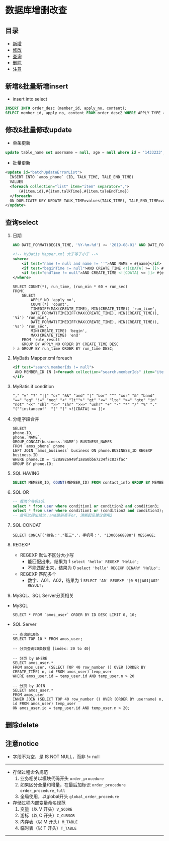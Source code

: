# 数据库增删改查
## 目录
- [新增](#新增&批量新增insert)
- [修改](#修改&批量修改update)
- [查询](#查询select)
- [删除](#删除delete)
- [注意](#注意notice)


## 新增&批量新增insert
- insert into select
```sql
INSERT INTO order_desc (member_id, apply_no, content);
SELECT member_id, apply_no, content FROM order_desc2 WHERE APPLY_TYPE = 'MOBILE' GROUP BY content ORDER BY COUNT(content) DESC;
```

## 修改&批量修改update
- 单条更新
```sql
update table_name set username = null, age = null where id = '1433233';
```

- 批量更新 
```xml
<update id="batchUpdateErrorList">
  INSERT INTO `amos_phone` (ID, TALK_TIME, TALE_END_TIME)
  VALUES
  <foreach collection="list" item="item" separator=",">
      (#{item.id},#{item.talkTime},#{item.taleEndTime})
  </foreach>
  ON DUPLICATE KEY UPDATE TALK_TIME=values(TALK_TIME), TALE_END_TIME=values(TALE_END_TIME)
</update>
  ```

## 查询select
1. 日期
    ```sql
    AND DATE_FORMAT(BEGIN_TIME, '%Y-%m-%d') <= '2019-08-01' AND DATE_FORMAT(END_TIME, '%Y-%m-%d') >= '2019-08-31'
    ```
    ```xml
    <!-- MyBatis Mapper.xml 大于等于小于 -->
    <where>
        <if test="name != null and name != ''">AND NAME = #{name}</if>
        <if test="beginTime != null">AND CREATE_TIME <![CDATA[ >= ]]> #{beginTime}</if>
        <if test="endTime != null">AND CREATE_TIME <![CDATA[ <= ]]> #{endTime}</if>
    </where>
    ```
    ```mysql
    SELECT COUNT(*), run_time, (run_min * 60 + run_sec)
    FROM(
        SELECT
            APPLY_NO 'apply_no',
            COUNT(*) 'count',
            TIMEDIFF(MAX(CREATE_TIME), MIN(CREATE_TIME)) 'run_time',
            DATE_FORMAT(TIMEDIFF(MAX(CREATE_TIME), MIN(CREATE_TIME)), '%i') 'run_min',
            DATE_FORMAT(TIMEDIFF(MAX(CREATE_TIME), MIN(CREATE_TIME)), '%s') 'run_sec',
            MIN(CREATE_TIME) 'begin',
            MAX(CREATE_TIME) 'end'
        FROM `rule_result`
        GROUP BY APPLY_NO ORDER BY CREATE_TIME DESC
    ) a GROUP BY run_time ORDER BY run_time DESC;
    ```

2. MyBatis Mapper.xml foreach
    ```xml
    <if test="search.memberIds != null">
     AND MEMBER_ID IN (<foreach collection="search.memberIds" item="item" separator=",">#{item}</foreach>)
    </if>
    ```

3. MyBatis if condition
    ```
    "," "=" "?" "||" "or" "&&" "and" "|" "bor" "^" "xor" "&" "band"
    "==" "eq" "!=" "neq" "<" "lt"">" "gt" "<=" "lte" ">=" "gte" "in"
    "not" "<<" "shl" ">>" "shr" ">>>" "ushr" "+" "-" "*" "/" "%" "."
    "(""instanceof"  "[" "]" <![CDATA[ <= ]]>
    ```

4. 分组字段合并
    ```mysql
    SELECT
    phone.ID,
    phone.`NAME`,
    GROUP_CONCAT(business.`NAME`) BUSINESS_NAMES
    FROM `amos_phone` phone
    LEFT JOIN `amos_business` business ON phone.BUSINESS_ID REGEXP business.ID
    WHERE phone.ID = '528a926949f1a8a0bb67234f7c837fac'
    GROUP BY phone.ID;
    ```

5. SQL HAVING
    ```sql
    SELECT MEMBER_ID, COUNT(MEMBER_ID) FROM contact_info GROUP BY MEMBER_ID HAVING COUNT(MEMBER_ID) > 5;
    ```

6. SQL OR
    ```sql
    -- 看两个等价sql
    select * from user where condition1 or condition2 and condition3;
    select * from user where condition1 or (condition2 and condition3);
    -- 故可以得出结论：and级别高于or, 清晰起见建议使用2
    ```

7. SQL CONCAT
    ```mysql
    SELECT CONCAT('姓名：',"张三",'，手机号：', "13066668888") MESSAGE;
    ```    

8. REGEXP
    - REGEXP 默认不区分大小写
      - 能匹配出来，结果为 1 `select 'hello' REGEXP 'HelLo';`
      - 不能匹配出来，结果为 0 `select 'hello' REGEXP BINARY 'HelLo';`
    - REGEXP 匹配多个
      - 数字、A01、A02，结果为 1 `SELECT 'A0' REGEXP '[0-9]|A01|A02' RESULT;`

9. MySQL、SQL Server分页相关
  - MySQL
    ```mysql
    SELECT * FROM `amos_user` ORDER BY ID DESC LIMIT 0, 10;
    ```
  - SQL Server
    ```tsql
    -- 查询前10条
    SELECT TOP 10 * FROM amos_user;
    
    -- 分页查询20条数据 [index: 20 to 40]
    
    -- 分页 by WHERE
    SELECT amos_user.*
    FROM amos_user, (SELECT TOP 40 row_number () OVER (ORDER BY CREATE_TIME) n, id FROM amos_user) temp_user
    WHERE amos_user.id = temp_user.id AND temp_user.n > 20
    
    -- 分页 by JOIN
    SELECT amos_user.*
    FROM amos_user
    INNER JOIN (SELECT TOP 40 row_number () OVER (ORDER BY username) n, id FROM amos_user) temp_user 
    ON amos_user.id = temp_user.id AND temp_user.n > 20;
    ```


## 删除delete


## 注意notice
- 字段不为空，是 IS NOT NULL，而非 != null
---
- 存储过程命名规范
  1. 业务相关以模块代码开头 `order_procedure`
  2. 如果区分全量和增量，在最后加标识 `order_procedure` `order_procedure_full`
  3. 全局使用，以global开头 `global_order_procedure`
- 存储过程内部变量命名规范
  1. 变量（以 V 开头）`V_SCORE`
  2. 游标（以 C 开头）`C_CURSOR`
  3. 内存表（以 M 开头）`M_TABLE`
  4. 临时表（以 T 开头）`T_TABLE`
---